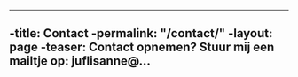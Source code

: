  ---
 -title: Contact
 -permalink: "/contact/"
 -layout: page
 -teaser: Contact opnemen? Stuur mij een mailtje op: juflisanne@... 
  ---

